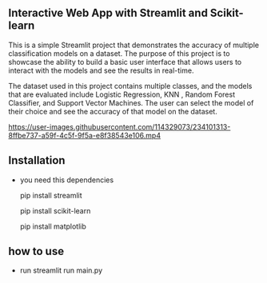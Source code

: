 ## Interactive Web App with Streamlit and Scikit-learn

This is a simple Streamlit project that demonstrates the accuracy of multiple classification models on a dataset. The purpose of this project is to showcase the ability to build a basic user interface that allows users to interact with the models and see the results in real-time.

The dataset used in this project contains multiple classes, and the models that are evaluated include Logistic Regression, KNN , Random Forest Classifier, and Support Vector Machines. The user can select the model of their choice and see the accuracy of that model on the dataset. 

https://user-images.githubusercontent.com/114329073/234101313-8ffbe737-a59f-4c5f-9f5a-e8f38543e106.mp4


## Installation
* you need this dependencies

  pip install streamlit

  pip install scikit-learn

  pip install matplotlib

## how to use
* run 
streamlit run main.py

